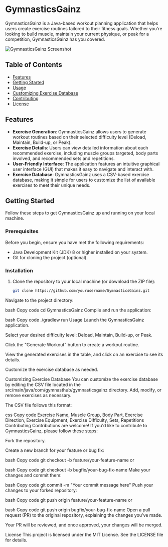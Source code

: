 # GymnasticsGainz

GymnasticsGainz is a Java-based workout planning application that helps users create exercise routines tailored to their fitness goals. Whether you're looking to build muscle, maintain your current physique, or peak for a competition, GymnasticsGainz has you covered.

![GymnasticsGainz Screenshot](screenshot.png)

## Table of Contents

- [Features](#features)
- [Getting Started](#getting-started)
- [Usage](#usage)
- [Customizing Exercise Database](#customizing-exercise-database)
- [Contributing](#contributing)
- [License](#license)

## Features

- **Exercise Generation**: GymnasticsGainz allows users to generate workout routines based on their selected difficulty level (Deload, Maintain, Build-up, or Peak).
- **Exercise Details**: Users can view detailed information about each recommended exercise, including muscle groups targeted, body parts involved, and recommended sets and repetitions.
- **User-Friendly Interface**: The application features an intuitive graphical user interface (GUI) that makes it easy to navigate and interact with.
- **Exercise Database**: GymnasticsGainz uses a CSV-based exercise database, making it simple for users to customize the list of available exercises to meet their unique needs.

## Getting Started

Follow these steps to get GymnasticsGainz up and running on your local machine.

### Prerequisites

Before you begin, ensure you have met the following requirements:

- Java Development Kit (JDK) 8 or higher installed on your system.
- Git for cloning the project (optional).

### Installation

1. Clone the repository to your local machine (or download the ZIP file):

   ```bash
   git clone https://github.com/yourusername/GymnasticsGainz.git
Navigate to the project directory:

bash
Copy code
cd GymnasticsGainz
Compile and run the application:

bash
Copy code
./gradlew run
Usage
Launch the GymnasticsGainz application.

Select your desired difficulty level: Deload, Maintain, Build-up, or Peak.

Click the "Generate Workout" button to create a workout routine.

View the generated exercises in the table, and click on an exercise to see its details.

Customize the exercise database as needed.

Customizing Exercise Database
You can customize the exercise database by editing the CSV file located in the src/main/java/com/gymnasthub/gymnasticsgainz directory. Add, modify, or remove exercises as necessary.

The CSV file follows this format:

css
Copy code
Exercise Name, Muscle Group, Body Part, Exercise Direction, Exercise Equipment, Exercise Difficulty, Sets, Repetitions
Contributing
Contributions are welcome! If you'd like to contribute to GymnasticsGainz, please follow these steps:

Fork the repository.

Create a new branch for your feature or bug fix:

bash
Copy code
git checkout -b feature/your-feature-name
or

bash
Copy code
git checkout -b bugfix/your-bug-fix-name
Make your changes and commit them:

bash
Copy code
git commit -m "Your commit message here"
Push your changes to your forked repository:

bash
Copy code
git push origin feature/your-feature-name
or

bash
Copy code
git push origin bugfix/your-bug-fix-name
Open a pull request (PR) to the original repository, explaining the changes you've made.

Your PR will be reviewed, and once approved, your changes will be merged.

License
This project is licensed under the MIT License. See the LICENSE file for details.
